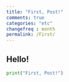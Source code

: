 ```yaml
---
title: "First, Post!"
comments: true
categories: "etc"
changefreq : month
permalink: /First/
---
```


## Hello!

```python
print("First, Post!")
```
